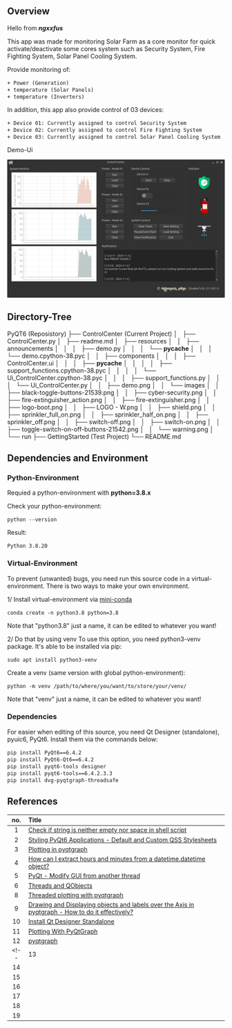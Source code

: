 ## Overview
Hello from ***ngxxfus***

This app was made for monitoring Solar Farm as a core monitor for quick activate/deactivate some cores system such as Security System, Fire Fighting System, Solar Panel Cooling System. 

Provide monitoring of:

    + Power (Generation)
    + temperature (Solar Panels)
    + temperature (Inverters)

In addition, this app also provide control of 03 devices:

    + Device 01: Currently assigned to control Security System
    + Device 02: Currently assigned to control Fire Fighting System
    + Device 03: Currently assigned to control Solar Panel Cooling System

Demo-Ui

![alt text](https://github.com/ngxx-fus/PyQt6/blob/main/ControlCenter/resources/demo.png?raw=true)

## Directory-Tree

PyQT6 (Reposistory)
├── ControlCenter (Current Project)
│   ├── ControlCenter.py
│   ├── readme.md
│   ├── resources
│   │   ├── announcements
│   │   │   ├── demo.py
│   │   │   └── __pycache__
│   │   │       └── demo.cpython-38.pyc
│   │   ├── components
│   │   │   ├── ControlCenter.ui
│   │   │   ├── __pycache__
│   │   │   │   ├── support_functions.cpython-38.pyc
│   │   │   │   └── Ui_ControlCenter.cpython-38.pyc
│   │   │   ├── support_functions.py
│   │   │   └── Ui_ControlCenter.py
│   │   ├── demo.png
│   │   └── images
│   │       ├── black-toggle-buttons-21539.png
│   │       ├── cyber-security.png
│   │       ├── fire-extinguisher_action.png
│   │       ├── fire-extinguisher.png
│   │       ├── logo-boot.png
│   │       ├── LOGO - W.png
│   │       ├── shield.png
│   │       ├── sprinkler_full_on.png
│   │       ├── sprinkler_half_on.png
│   │       ├── sprinkler_off.png
│   │       ├── switch-off.png
│   │       ├── switch-on.png
│   │       ├── toggle-switch-on-off-buttons-21542.png
│   │       └── warning.png
│   └── run
├── GettingStarted (Test Project)
└── README.md

## Dependencies and Environment

### Python-Environment
Requied a python-environment with **python=3.8.x**

Check your python-environment:

    python --version

Result:

    Python 3.8.20

### Virtual-Environment
To prevent (unwanted) bugs, you need run this source code in a virtual-environment. There is two ways to make your own environment.

1/ Install virtual-environment via [mini-conda](https://docs.anaconda.com/miniconda/)

    conda create -n python3.8 python=3.8
Note that "python3.8" just a name, it can be edited to whatever you want!


2/ Do that by using venv
To use this option, you need python3-venv package. It's able to be installed via pip:

    sudo apt install python3-venv

Create a venv (same version with global python-environment):

    python -m venv /path/to/where/you/want/to/store/your/venv/

Note that "venv" just a name, it can be edited to whatever you want!

### Dependencies
For easier when editing of this source, you need Qt Designer (standalone), pyuic6, PyQt6. Install them via the commands below:

    pip install PyQt6==6.4.2
    pip install PyQt6-Qt6==6.4.2
    pip install pyqt6-tools designer
    pip install pyqt6-tools==6.4.2.3.3
    pip install dvg-pyqtgraph-threadsafe


## References
| no. | Title  |
|:--:|:---|
| 1  | [Check if string is neither empty nor space in shell script](https://stackoverflow.com/questions/13509508/check-if-string-is-neither-empty-nor-space-in-shell-script)  |
| 2  | [Styling PyQt6 Applications - Default and Custom QSS Stylesheets](https://stackabuse.com/styling-pyqt6-applications-default-and-custom-qss-stylesheets/)  |
| 3  | [Plotting in pyqtgraph](https://pyqtgraph.readthedocs.io/en/latest/getting_started/plotting.html)  |
| 4  | [How can I extract hours and minutes from a datetime.datetime object?](https://stackoverflow.com/questions/25754405/how-can-i-extract-hours-and-minutes-from-a-datetime-datetime-object/25754481#25754481)  |
| 5  | [PyQt - Modify GUI from another thread](https://stackoverflow.com/questions/13420931/pyqt-modify-gui-from-another-thread)  |
| 6  | [Threads and QObjects](https://doc.qt.io/archives/qt-4.8/threads-qobject.html)  |
| 8  | [Threaded plotting with pyqtgraph](https://forum.qt.io/topic/125673/threaded-plotting-with-pyqtgraph)  |
| 9  | [Drawing and Displaying objects and labels over the Axis in pyqtgraph - How to do it effectively?](https://stackoverflow.com/questions/52410731/drawing-and-displaying-objects-and-labels-over-the-axis-in-pyqtgraph-how-to-do)  |
| 10  | [Install Qt Designer Standalone](https://www.pythonguis.com/installation/install-qt-designer-standalone/)  |
| 11 | [Plotting With PyQtGraph](https://www.pythonguis.com/tutorials/plotting-pyqtgraph/)  |
| 12  | [pyqtgraph](https://github.com/pyqtgraph/pyqtgraph)  |
<!-- | 13  | []()  |
| 14  | []()  |
| 15  | []()  |
| 16  | []()  |
| 17  | []()  |
| 18  | []()  |
| 19  | []()  | -->